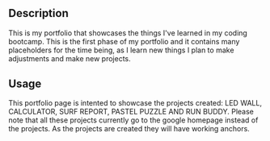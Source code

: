 # <Norgard-Portfolio>
## Description
This is my portfolio that showcases the things I've learned in my coding bootcamp. This is the first phase of my portfolio and it contains many placeholders for the time being, as I learn new things I plan to make adjustments and make new projects.

## Usage
This portfolio page is intented to showcase the projects created: LED WALL, CALCULATOR, SURF REPORT, PASTEL PUZZLE AND RUN BUDDY. Please note that all these projects currently go to the google homepage instead of the projects. As the projects are created they will have working anchors. 



